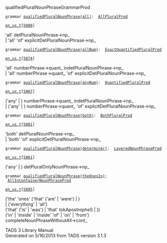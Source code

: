 <span class="title">qualifiedPluralNounPhrase</span><span class="type">GrammarProd</span>

`grammar `<span class="classExtLink">[`qualifiedPluralNounPhrase(all)`](../object/qualifiedPluralNounPhrase(all).html)</span>` :   `[`AllPluralProd`](../object/AllPluralProd.html)

[`en_us.t`](../file/en_us.t.html)`[`[`5888`](../source/en_us.t.html#5888)`]`

<div class="gramrule">

'all' detPluralNounPhrase-\>np\_  
\| 'all' 'of' explicitDetPluralNounPhrase-\>np\_  

</div>

`grammar `<span class="classExtLink">[`qualifiedPluralNounPhrase(allNum)`](../object/qualifiedPluralNounPhrase(allNum).html)</span>` :   `[`ExactQuantifiedPluralProd`](../object/ExactQuantifiedPluralProd.html)

[`en_us.t`](../file/en_us.t.html)`[`[`5874`](../source/en_us.t.html#5874)`]`

<div class="gramrule">

'all' numberPhrase-\>quant\_ indetPluralNounPhrase-\>np\_  
\| 'all' numberPhrase-\>quant\_ 'of'
explicitDetPluralNounPhrase-\>np\_  

</div>

`grammar `<span class="classExtLink">[`qualifiedPluralNounPhrase(anyNum)`](../object/qualifiedPluralNounPhrase(anyNum).html)</span>` :   `[`QuantifiedPluralProd`](../object/QuantifiedPluralProd.html)

[`en_us.t`](../file/en_us.t.html)`[`[`5867`](../source/en_us.t.html#5867)`]`

<div class="gramrule">

('any' \| ) numberPhrase-\>quant\_ indetPluralNounPhrase-\>np\_  
\| ('any' \| ) numberPhrase-\>quant\_ 'of'
explicitDetPluralNounPhrase-\>np\_  

</div>

`grammar `<span class="classExtLink">[`qualifiedPluralNounPhrase(both)`](../object/qualifiedPluralNounPhrase(both).html)</span>` :   `[`BothPluralProd`](../object/BothPluralProd.html)

[`en_us.t`](../file/en_us.t.html)`[`[`5881`](../source/en_us.t.html#5881)`]`

<div class="gramrule">

'both' detPluralNounPhrase-\>np\_  
\| 'both' 'of' explicitDetPluralNounPhrase-\>np\_  

</div>

`grammar `<span class="classExtLink">[`qualifiedPluralNounPhrase(determiner)`](../object/qualifiedPluralNounPhrase(determiner).html)</span>` :   `[`LayeredNounPhraseProd`](../object/LayeredNounPhraseProd.html)

[`en_us.t`](../file/en_us.t.html)`[`[`5861`](../source/en_us.t.html#5861)`]`

<div class="gramrule">

('any' \| ) detPluralOnlyNounPhrase-\>np\_  

</div>

`grammar `<span class="classExtLink">[`qualifiedPluralNounPhrase(theOnesIn)`](../object/qualifiedPluralNounPhrase(theOnesIn).html)</span>` :   `[`AllInContainerNounPhraseProd`](../object/AllInContainerNounPhraseProd.html)

[`en_us.t`](../file/en_us.t.html)`[`[`5895`](../source/en_us.t.html#5895)`]`

<div class="gramrule">

('the' 'ones' ('that' ('are' \| 'were') \| )  
\| ('everything' \| 'all')  
('that' ('is' \| 'was') \| 'that' tokApostropheS \| ))  
('in' \| 'inside' \| 'inside' 'of' \| 'on' \| 'from')  
completeNounPhraseWithoutAll-\>cont\_  

</div>

<div class="ftr">

TADS 3 Library Manual  
Generated on 5/16/2013 from TADS version 3.1.3

</div>
